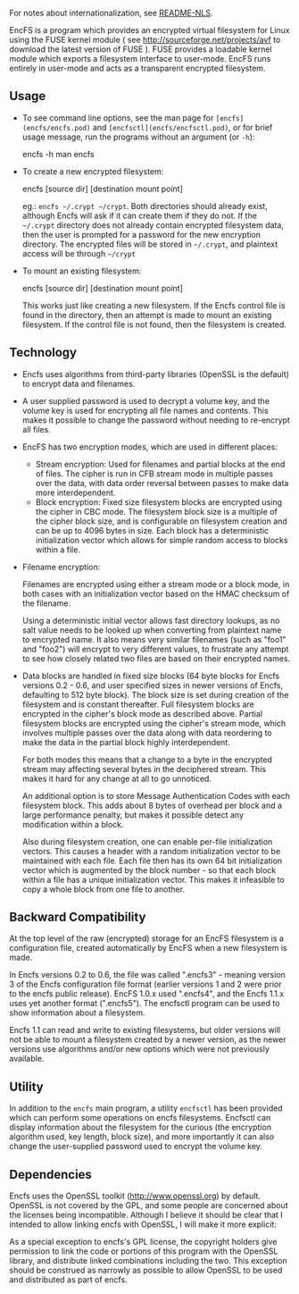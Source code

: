 For notes about internationalization, see [README-NLS](README-NLS).

EncFS is a program which provides an encrypted virtual filesystem for Linux
using the FUSE kernel module ( see http://sourceforge.net/projects/avf to
download the latest version of FUSE ).  FUSE provides a loadable kernel module
which exports a filesystem interface to user-mode.  EncFS runs entirely in
user-mode and acts as a transparent encrypted filesystem.

Usage
-----

 - To see command line options, see the man page for `[encfs](encfs/encfs.pod)`
   and `[encfsctl](encfs/encfsctl.pod)`, or for
   brief usage message, run the programs without an argument (or `-h`):

     encfs -h
     man encfs

 - To create a new encrypted filesystem:
   
     encfs [source dir] [destination mount point]

   eg.: `encfs ~/.crypt ~/crypt`.  Both directories should already exist,
   although Encfs will ask if it can create them if they do not.  If the
   `~/.crypt` directory does not already contain encrypted filesystem data,
   then the user is prompted for a password for the new encryption directory.
   The encrypted files will be stored in `~/.crypt`, and plaintext access will be
   through `~/crypt`

 - To mount an existing filesystem:

     encfs [source dir] [destination mount point]

   This works just like creating a new filesystem.  If the Encfs control file
   is found in the directory, then an attempt is made to mount an existing
   filesystem.  If the control file is not found, then the filesystem is
   created.


Technology
----------

 - Encfs uses algorithms from third-party libraries (OpenSSL is the default) to
   encrypt data and filenames.

 - A user supplied password is used to decrypt a volume key, and the volume key
   is used for encrypting all file names and contents.  This makes it possible
   to change the password without needing to re-encrypt all files.

 - EncFS has two encryption modes, which are used in different places:
    - Stream encryption:
	Used for filenames and partial blocks at the end of files.
	The cipher is run in CFB stream mode in multiple passes over the data,
	with data order reversal between passes to make data more
	interdependent.
    - Block encryption:
	Fixed size filesystem blocks are encrypted using the cipher in CBC
	mode.  The filesystem block size is a multiple of the cipher block
	size, and is configurable on filesystem creation and can be up to 4096
	bytes in size.  Each block has a deterministic initialization vector
	which allows for simple random access to blocks within a file.

 - Filename encryption:

   Filenames are encrypted using either a stream mode or a block mode, in both
   cases with an initialization vector based on the HMAC checksum of the
   filename.
 
   Using a deterministic initial vector allows fast directory lookups, as no
   salt value needs to be looked up when converting from plaintext name to
   encrypted name.  It also means very similar filenames (such as "foo1" and
   "foo2") will encrypt to very different values, to frustrate any attempt to
   see how closely related two files are based on their encrypted names.

 - Data blocks are handled in fixed size blocks (64 byte blocks for Encfs
   versions 0.2 - 0.6, and user specified sizes in newer versions of Encfs,
   defaulting to 512 byte block).  The block size is set during creation of the
   filesystem and is constant thereafter.
   Full filesystem blocks are encrypted in the cipher's block mode as described
   above.  Partial filesystem blocks are encrypted using the cipher's stream
   mode, which involves multiple passes over the data along with data
   reordering to make the data in the partial block highly interdependent.
    
   For both modes this means that a change to a byte in the encrypted stream
   may affecting several bytes in the deciphered stream.  This makes it hard
   for any change at all to go unnoticed. 

   An additional option is to store Message Authentication Codes with each
   filesystem block.  This adds about 8 bytes of overhead per block and a
   large performance penalty, but makes it possible detect any modification
   within a block.

   Also during filesystem creation, one can enable per-file initialization
   vectors.  This causes a header with a random initialization vector to be
   maintained with each file.  Each file then has its own 64 bit initialization
   vector which is augmented by the block number - so that each block within a
   file has a unique initialization vector.  This makes it infeasible to copy a
   whole block from one file to another. 

Backward Compatibility
----------------------

   At the top level of the raw (encrypted) storage for an EncFS filesystem is a
   configuration file, created automatically by EncFS when a new filesystem is
   made.

   In Encfs versions 0.2 to 0.6, the file was called ".encfs3" - meaning
   version 3 of the Encfs configuration file format (earlier versions 1 and 2
   were prior to the encfs public release).  EncFS 1.0.x used ".encfs4", and
   the Encfs 1.1.x uses yet another format (".encfs5").  The encfsctl program
   can be used to show information about a filesystem.
  
   Encfs 1.1 can read and write to existing filesystems, but older versions
   will not be able to mount a filesystem created by a newer version, as the
   newer versions use algorithms and/or new options which were not previously
   available.

Utility
-------

   In addition to the `encfs` main program, a utility `encfsctl` has been
   provided which can perform some operations on encfs filesystems.  Encfsctl
   can display information about the filesystem for the curious (the encryption
   algorithm used, key length, block size), and more importantly it can also
   change the user-supplied password used to encrypt the volume key.

Dependencies
------------

   Encfs uses the OpenSSL toolkit (http://www.openssl.org) by default.
   OpenSSL is not covered by the GPL, and some people are concerned about the
   licenses being incompatible.  Although I believe it should be clear that I
   intended to allow linking encfs with OpenSSL, I will make it more explicit:

   As a special exception to encfs's GPL license, the copyright holders give
   permission to link the code or portions of this program with the OpenSSL
   library, and distribute linked combinations including the two.  This
   exception should be construed as narrowly as possible to allow OpenSSL to be
   used and distributed as part of encfs.

